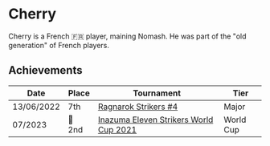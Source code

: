 # Cherry

Cherry is a French :fr: player, maining Nomash.
He was part of the "old generation" of French players.

## Achievements

|Date|Place|Tournament|Tier|
|-|-|-|-|
| 13/06/2022 | 7th | [Ragnarok Strikers #4](../../tournaments/ragna/ragna4.md) | Major |
| 07/2023 |:2nd_place_medal: 2nd | [Inazuma Eleven Strikers World Cup 2021](../../tournaments/worldcup21.md) | World Cup |
